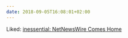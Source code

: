 ```yaml
---
date: 2018-09-05T16:08:01+02:00
---
```


Liked: [inessential: NetNewsWire Comes Home](http://inessential.com/2018/08/31/netnewswire_comes_home)